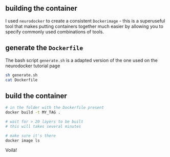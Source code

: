 ## building the container

I used `neurodocker` to create a consistent `Dockerimage` - this is a superuseful tool that makes putting containers together much easier by allowing you to specify commonly used combinations of tools.

## generate the `Dockerfile`

The bash script ``generate.sh`` is a adapted version of the one used on the neurodocker tutorial page

```bash
sh generate.sh
cat Dockerfile
```

## build the container

```bash
# in the folder with the Dockerfile present
docker build -t MY_TAG .

# wait for > 20 layers to be built
# this will takes several minutes

# make sure it's there
docker image ls
```

Voilà!



